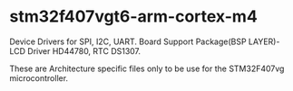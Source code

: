 # stm32f407vgt6-arm-cortex-m4

Device Drivers for SPI, I2C, UART.
Board Support Package(BSP LAYER)-LCD Driver HD44780, RTC DS1307.


These are Architecture specific files only to be use for the STM32F407vg microcontroller.
